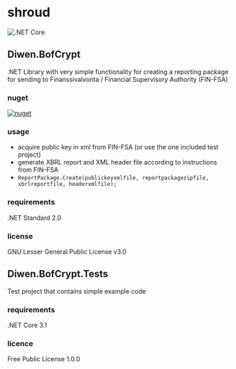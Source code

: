 # shroud
![.NET Core](https://github.com/dgm9704/shroud/workflows/.NET%20Core/badge.svg)
## Diwen.BofCrypt

.NET Library with very simple functionality for creating a reporting package for sending to Finanssivalvonta / Financial Supervisory Authority (FIN-FSA)

### nuget
[![nuget](https://img.shields.io/nuget/v/Diwen.BofCrypt.svg)](https://www.nuget.org/packages/Diwen.BofCrypt/)

### usage 
- acquire public key in xml from FIN-FSA (or use the one included test project)
- generate XBRL report and XML header file according to instructions from FIN-FSA
- ` ReportPackage.Create(publickeyxmlfile, reportpackagezipfile, xbrlreportfile, headerxmlfile); `

### requirements
.NET Standard 2.0

### license
GNU Lesser General Public License v3.0

## Diwen.BofCrypt.Tests
Test project that contains simple example code

### requirements
.NET Core 3.1

### licence
Free Public License 1.0.0
